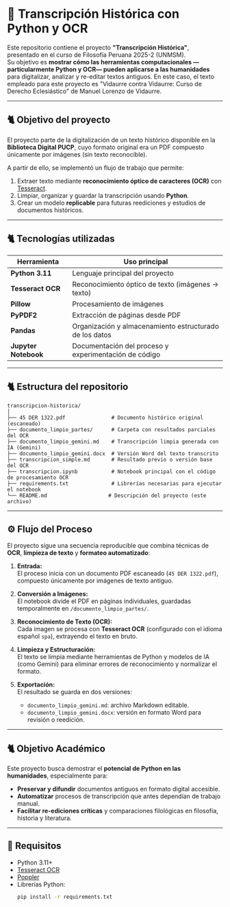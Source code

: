 # 🧾 Transcripción Histórica con Python y OCR

Este repositorio contiene el proyecto **"Transcripción Histórica"**, presentado en el curso de Filosofía Peruana 2025-2 (UNMSM).  
Su objetivo es **mostrar cómo las herramientas computacionales —particularmente Python y OCR— pueden aplicarse a las humanidades** para digitalizar, analizar y re-editar textos antiguos. En este caso, el texto empleado para este proyecto es "Vidaurre contra Vidaurre: Curso de Derecho Eclesiástico" de Manuel Lorenzo de Vidaurre.

---

## 🐈 Objetivo del proyecto

El proyecto parte de la digitalización de un texto histórico disponible en la **Biblioteca Digital PUCP**, cuyo formato original era un PDF compuesto únicamente por imágenes (sin texto reconocible).

A partir de ello, se implementó un flujo de trabajo que permite:

1. Extraer texto mediante **reconocimiento óptico de caracteres (OCR)** con [Tesseract](https://github.com/tesseract-ocr/tesseract).  
2. Limpiar, organizar y guardar la transcripción usando **Python**.  
3. Crear un modelo **replicable** para futuras reediciones y estudios de documentos históricos.

---

## 🐈 Tecnologías utilizadas

| Herramienta | Uso principal |
|--------------|---------------|
| **Python 3.11** | Lenguaje principal del proyecto |
| **Tesseract OCR** | Reconocimiento óptico de texto (imágenes → texto) |
| **Pillow** | Procesamiento de imágenes |
| **PyPDF2** | Extracción de páginas desde PDF |
| **Pandas** | Organización y almacenamiento estructurado de los datos |
| **Jupyter Notebook** | Documentación del proceso y experimentación de código |

---

## 🐈 Estructura del repositorio

```plaintext
transcripcion-historica/
│
├── 45 DER 1322.pdf               # Documento histórico original (escaneado)
├── documento_limpio_partes/      # Carpeta con resultados parciales del OCR
├── documento_limpio_gemini.md    # Transcripción limpia generada con IA (Gemini)
├── documento_limpio_gemini.docx  # Versión Word del texto transcrito
├── transcripcion_simple.md       # Resultado previo o versión base del OCR
├── transcripcion.ipynb           # Notebook principal con el código de procesamiento OCR
├── requirements.txt              # Librerías necesarias para ejecutar el notebook
└── README.md                    # Descripción del proyecto (este archivo)
```

---

## ⚙️ Flujo del Proceso

El proyecto sigue una secuencia reproducible que combina técnicas de **OCR**, **limpieza de texto** y **formateo automatizado**:

1. **Entrada:**  
   El proceso inicia con un documento PDF escaneado (`45 DER 1322.pdf`), compuesto únicamente por imágenes de texto antiguo.

2. **Conversión a Imágenes:**  
   El notebook divide el PDF en páginas individuales, guardadas temporalmente en `/documento_limpio_partes/`.

3. **Reconocimiento de Texto (OCR):**  
   Cada imagen se procesa con **Tesseract OCR** (configurado con el idioma español `spa`), extrayendo el texto en bruto.

4. **Limpieza y Estructuración:**  
   El texto se limpia mediante herramientas de Python y modelos de IA (como Gemini) para eliminar errores de reconocimiento y normalizar el formato.

5. **Exportación:**  
   El resultado se guarda en dos versiones:
   - `documento_limpio_gemini.md`: archivo Markdown editable.
   - `documento_limpio_gemini.docx`: versión en formato Word para revisión o reedición.

---

## 🐈 Objetivo Académico

Este proyecto busca demostrar el **potencial de Python en las humanidades**, especialmente para:

- **Preservar y difundir** documentos antiguos en formato digital accesible.  
- **Automatizar** procesos de transcripción que antes dependían de trabajo manual.  
- **Facilitar re-ediciones críticas** y comparaciones filológicas en filosofía, historia y literatura.

---

## 🔧 Requisitos

- Python 3.11+
- [Tesseract OCR](https://github.com/tesseract-ocr/tesseract)
- [Poppler](https://poppler.freedesktop.org/)
- Librerías Python:  
  ```bash
  pip install -r requirements.txt
